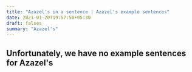 ```yaml
---
title: "Azazel's in a sentence | Azazel's example sentences"
date: 2021-01-20T19:57:50+05:30
draft: falses
summary: "Azazel's"
---
```

## Unfortunately, we have no example sentences for Azazel's                 
